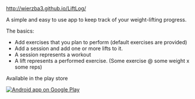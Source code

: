 http://wierzba3.github.io/LiftLog/

A simple and easy to use app to keep track of your weight-lifting progress.

The basics:
- Add exercises that you plan to perform (default exercises are provided)
- Add a session and add one or more lifts to it.
- A session represents a workout
- A lift represents a performed exercise. (Some exercise @ some weight x some reps)

Available in the play store

<a href="https://play.google.com/store/apps/details?id=com.liftlog">
  <img alt="Android app on Google Play"
       src="https://developer.android.com/images/brand/en_app_rgb_wo_60.png" />
</a>
